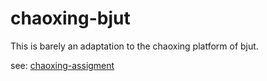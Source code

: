 # chaoxing-bjut

This is barely an adaptation to the chaoxing platform of bjut.

see: [chaoxing-assigment](https://github.com/lcandy2/user.js/tree/main/websites/chaoxing.com/chaoxing-assignment)
